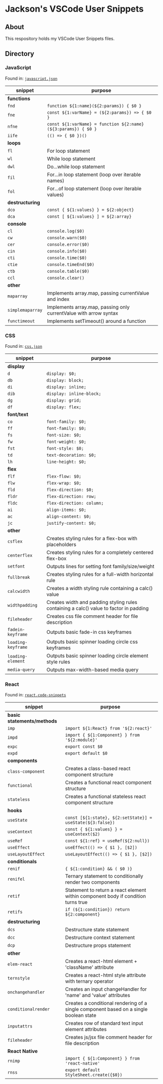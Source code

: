 # Jackson's VSCode User Snippets

## About

This respository holds my VSCode User Snippets files.

## Directory

### JavaScript

Found in: [`javascript.json`](./javascript.json)

| snippet           | purpose                                                           |
| ----------------- | ----------------------------------------------------------------- |
| **functions**     |
| `fnd`             | `function ${1:name}(${2:params}) { $0 }`                          |
| `fne`             | `const ${1:varName} = (${2:params}) => { $0 }`                    |
| `nfne`            | `const ${1:varName} = function ${2:name}(${3:params}) { $0 }`     |
| `iife`            | `(() => { $0 })()`                                                |
| **loops**         |
| `fl`              | For loop statement                                                |
| `wl`              | While loop statement                                              |
| `dwl`             | Do...while loop statement                                         |
| `fil`             | For...in loop statement (loop over iterable names)                |
| `fol`             | For...of loop statement (loop over iterable values)               |
| **destructuring** |
| `dco`             | `const { ${1:values} } = ${2:object}`                             |
| `dca`             | `const [ ${1:values} ] = ${2:array}`                              |
| **console**       |
| `cl`              | `console.log($0)`                                                 |
| `cw`              | `console.warn($0)`                                                |
| `cer`             | `console.error($0)`                                               |
| `cin`             | `console.info($0)`                                                |
| `cti`             | `console.time($0)`                                                |
| `ctie`            | `console.timeEnd($0)`                                             |
| `ctb`             | `console.table($0)`                                               |
| `ccl`             | `console.clear()`                                                 |
| **other**         |
| `maparray`        | Implements array.map, passing currentValue and index              |
| `simplemaparray`  | Implements array.map, passing only currentValue with arrow syntax |
| `functimeout`     | Implements setTimeout() around a function                         |

### CSS

Found in: [`css.json`](./css.json)

| snippet            | purpose                                                                                |
| ------------------ | -------------------------------------------------------------------------------------- |
| **display**        |
| `d`                | `display: $0;`                                                                         |
| `db`               | `display: block;`                                                                      |
| `di`               | `display: inline;`                                                                     |
| `dib`              | `display: inline-block;`                                                               |
| `dg`               | `display: grid;`                                                                       |
| `df`               | `display: flex;`                                                                       |
| **font/text**      |
| `co`               | `font-family: $0;`                                                                     |
| `ff`               | `font-family: $0;`                                                                     |
| `fs`               | `font-size: $0;`                                                                       |
| `fw`               | `font-weight: $0;`                                                                     |
| `fst`              | `font-style: $0;`                                                                      |
| `td`               | `text-decoration: $0;`                                                                 |
| `lh`               | `line-height: $0;`                                                                     |
| **flex**           |
| `flf`              | `flex-flow: $0;`                                                                       |
| `flw`              | `flex-wrap: $0;`                                                                       |
| `fld`              | `flex-direction: $0;`                                                                  |
| `fldr`             | `flex-direction: row;`                                                                 |
| `fldc`             | `flex-direction: column;`                                                              |
| `ai`               | `align-items: $0;`                                                                     |
| `ac`               | `align-content: $0;`                                                                   |
| `jc`               | `justify-content: $0;`                                                                 |
| **other**          |
| `csflex`           | Creates styling rules for a flex-box with placeholders                                 |
| `centerflex`       | Creates styling rules for a completely centered flex-box                               |
| `setfont`          | Outputs lines for setting font family/size/weight                                      |
| `fullbreak`        | Creates styling rules for a full-width horizontal rule                                 |
| `calcwidth`        | Creates a width styling rule containing a calc() value                                 |
| `widthpadding`     | Creates width and padding styling rules containing a calc() value to factor in padding |
| `fileheader`       | Creates css file comment header for file description                                   |
| `fadein-keyframe`  | Outputs basic fade-in css keyframes                                                    |
| `loading-keyframe` | Outputs basic spinner loading circle css keyframes                                     |
| `loading-element`  | Outputs basic spinner loading circle element style rules                               |
| `media-query`      | Outputs max-width-based media query                                                    |

### React

Found in: [`react.code-snippets`](./react.code-snippets)

| snippet                      | purpose                                                                               |
| ---------------------------- | ------------------------------------------------------------------------------------- |
| **basic statements/methods** |
| `imp`                        | `import ${1:React} from '${2:react}'`                                                 |
| `impd`                       | `import { ${1:Component} } from '${2:module}'`                                        |
| `expc`                       | `export const $0`                                                                     |
| `expd`                       | `export default $0`                                                                   |
| **components**               |
| `class-component`            | Creates a class-based react component structure                                       |
| `functional`                 | Creates a functional react component structure                                        |
| `stateless`                  | Creates a functional stateless react component structure                              |
| **hooks**                    |
| `useState`                   | `const [${1:state}, ${2:setState}] = useState(${3:false})`                            |
| `useContext`                 | `const { ${1:values} } = useContext($2)`                                              |
| `useRef`                     | `const ${1:ref} = useRef(${2:null})`                                                  |
| `useEffect`                  | `useEffect(() => { $1 }, [$2])`                                                       |
| `useLayoutEffect`            | `useLayoutEffect(() => { $1 }, [$2])`                                                 |
| **conditionals**             |
| `renif`                      | `{ ${1:condition} && ( $0 )}`                                                         |
| `renifel`                    | Ternary statement to conditionally render two components                              |
| `retif`                      | Statement to return a react element within component body if condition turns true     |
| `retifs`                     | `if (${1:condition}) return ${2:component}`                                           |
| **destructuring**            |
| `dcs`                        | Destructure state statement                                                           |
| `dcc`                        | Destructure context statement                                                         |
| `dcp`                        | Destructure props statement                                                           |
| **other**                    |
| `elem-react`                 | Creates a react-html element + 'className' attribute                                  |
| `ternstyle`                  | Creates a react-html style attribute with ternary operator                            |
| `onchangehandler`            | Creates an input changeHandler for 'name' and 'value' attributes                      |
| `conditionalrender`          | Creates a conditional rendering of a single component based on a single boolean state |
| `inputattrs`                 | Creates row of standard text input element attributes                                 |
| `fileheader`                 | Creates js/jsx file comment header for file description                               |
| **React Native**             |
| `rnimp`                      | `import { ${1:Component} } from 'react-native'`                                       |
| `rnss`                       | `export default StyleSheet.create({$0})`                                              |
